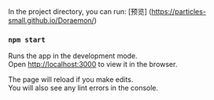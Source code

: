 In the project directory, you can run:
[预览] (https://particles-small.github.io/Doraemon/)
### `npm start`

Runs the app in the development mode.<br>
Open [http://localhost:3000](http://localhost:3000) to view it in the browser.

The page will reload if you make edits.<br>
You will also see any lint errors in the console.
